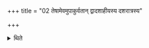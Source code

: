 +++
title = "02 तेषामेवमुपाकुर्वतान् द्वादशाहीयस्य दशरात्रस्य"

+++

<details><summary>थिते</summary>

तेषामेवमुपाकुर्वतां द्वादशाहीयस्य दशरात्रस्य सप्तदश उक्थ्ये द्वात्रिंशतमेकादशिन्योऽपवृज्यन्ते २
</details>

